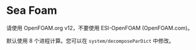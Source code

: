 # Sea Foam

请使用 OpenFOAM.org v12，不要使用 ESI-OpenFOAM (OpenFOAM.com)。

默认使用 8 个进程计算。您可以在 `system/decomposeParDict` 中修改。
